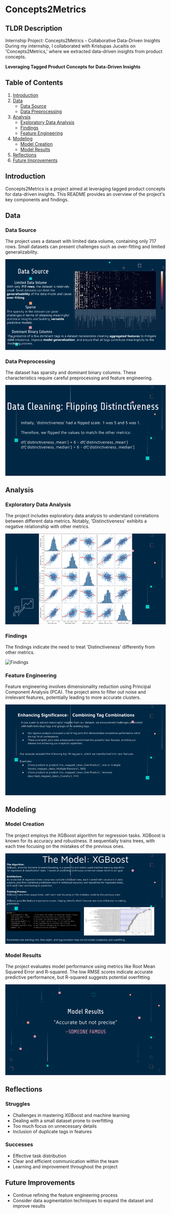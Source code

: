 # Concepts2Metrics

## TLDR Description

Internship Project: Concepts2Metrics - Collaborative Data-Driven Insights  During my internship, I collaborated with Kristupas Jucaitis on 'Concepts2Metrics,' where we extracted data-driven insights from product concepts.

**Leveraging Tagged Product Concepts for Data-Driven Insights**

## Table of Contents
1. [Introduction](#introduction)
2. [Data](#data)
   - [Data Source](#data-source)
   - [Data Preprocessing](#data-preprocessing)
3. [Analysis](#analysis)
   - [Exploratory Data Analysis](#exploratory-data-analysis)
   - [Findings](#findings)
   - [Feature Engineering](#feature-engineering)
4. [Modeling](#modeling)
   - [Model Creation](#model-creation)
   - [Model Results](#model-results)
5. [Reflections](#reflections)
6. [Future Improvements](#future-improvements)

## Introduction

Concepts2Metrics is a project aimed at leveraging tagged product concepts for data-driven insights. This README provides an overview of the project's key components and findings.

## Data

### Data Source

The project uses a dataset with limited data volume, containing only 717 rows. Small datasets can present challenges such as over-fitting and limited generalizability.

![Source](./Images/Source.png)

### Data Preprocessing

The dataset has sparsity and dominant binary columns. These characteristics require careful preprocessing and feature engineering.

![Cleaning](./Images/Cleaning.png)

## Analysis

### Exploratory Data Analysis

The project includes exploratory data analysis to understand correlations between different data metrics. Notably, 'Distinctiveness' exhibits a negative relationship with other metrics.

![EDA](./Images/EDA.png)

### Findings

The findings indicate the need to treat 'Distinctiveness' differently from other metrics.

![Findings](./Images/Findings.png)

### Feature Engineering

Feature engineering involves dimensionality reduction using Principal Component Analysis (PCA). The project aims to filter out noise and irrelevant features, potentially leading to more accurate clusters.

![FeatureEngineering](./Images/FeatureEngineering.png)

## Modeling

### Model Creation

The project employs the XGBoost algorithm for regression tasks. XGBoost is known for its accuracy and robustness. It sequentially trains trees, with each tree focusing on the mistakes of the previous ones.

![Creation](./Images/Creation.png)

### Model Results

The project evaluates model performance using metrics like Root Mean Squared Error and R-squared. The low RMSE scores indicate accurate predictive performance, but R-squared suggests potential overfitting.

![Results](./Images/Results.png)

## Reflections

### Struggles

- Challenges in mastering XGBoost and machine learning
- Dealing with a small dataset prone to overfitting
- Too much focus on unnecessary details
- Inclusion of duplicate tags in features

### Successes

- Effective task distribution
- Clear and efficient communication within the team
- Learning and improvement throughout the project

## Future Improvements

- Continue refining the feature engineering process
- Consider data augmentation techniques to expand the dataset and improve results

